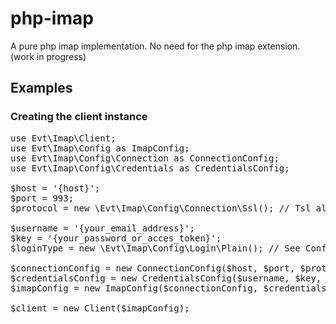 # php-imap
A pure php imap implementation. No need for the php imap extension. (work in progress)

## Examples
### Creating the client instance
<pre>
use Evt\Imap\Client;
use Evt\Imap\Config as ImapConfig;
use Evt\Imap\Config\Connection as ConnectionConfig;
use Evt\Imap\Config\Credentials as CredentialsConfig;

$host = '{host}';
$port = 993;
$protocol = new \Evt\Imap\Config\Connection\Ssl(); // Tsl also available

$username = '{your_email_address}';
$key = '{your_password_or_acces_token}';
$loginType = new \Evt\Imap\Config\Login\Plain(); // See Config/Login for alternative options

$connectionConfig = new ConnectionConfig($host, $port, $protocol);
$credentialsConfig = new CredentialsConfig($username, $key, $loginType);
$imapConfig = new ImapConfig($connectionConfig, $credentialsConfig);

$client = new Client($imapConfig);
</pre>
